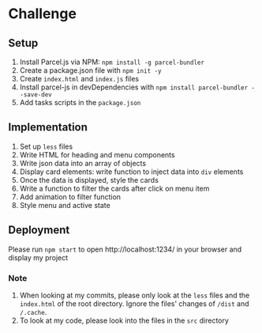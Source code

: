 # Challenge

## Setup

1. Install Parcel.js via NPM: `npm install -g parcel-bundler`
2. Create a package.json file with `npm init -y`
3. Create `index.html` and `index.js` files
4. Install parcel-js in devDependencies with `npm install parcel-bundler --save-dev`
5. Add tasks scripts in the `package.json`

## Implementation

1. Set up `less` files
2. Write HTML for heading and menu components
3. Write json data into an array of objects
4. Display card elements: write function to inject data into `div` elements
5. Once the data is displayed, style the cards
6. Write a function to filter the cards after click on menu item
7. Add animation to filter function
8. Style menu and active state

## Deployment

Please run `npm start` to open http://localhost:1234/ in your browser and display my project

### Note 

1. When looking at my commits, please only look at the `less` files and the `index.html` of the root directory. Ignore the files' changes of `/dist` and `/.cache`.
2. To look at my code, please look into the files in the `src` directory 